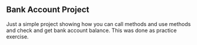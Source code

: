 ## Bank Account Project
Just a simple project showing how you can call methods and use methods and check and get bank account balance. This was done as practice exercise. 
